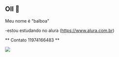 ## OII 👋

Meu nome é "balboa"

-estou estudando no alura (https://www.alura.com.br)

** Contato 11974166483 **

![](https://media.tenor.com/9xKfIDHz2FkAAAAM/yugioh-yugi.gif)


